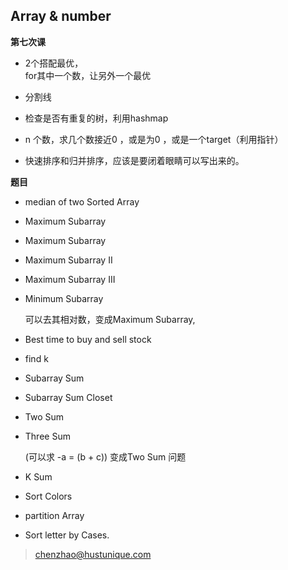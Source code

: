 ## Array & number  
**第七次课**  

* 2个搭配最优，  
	for其中一个数，让另外一个最优  
  
* 分割线

* 检查是否有重复的树，利用hashmap  


* n 个数，求几个数接近0 ，或是为0 ，或是一个target（利用指针）  

* 快速排序和归并排序，应该是要闭着眼睛可以写出来的。

**题目**  

* median of two Sorted Array 
* Maximum Subarray  
* Maximum Subarray
* Maximum Subarray II
* Maximum Subarray III
* Minimum Subarray  

	可以去其相对数，变成Maximum Subarray, 
* Best time to buy and sell stock 
* find k
* Subarray Sum  
* Subarray Sum Closet
* Two Sum
* Three Sum  

	(可以求 -a = (b + c))  变成Two Sum 问题 
* K Sum  
* Sort Colors
* partition Array
* Sort letter by Cases.  


> chenzhao@hustunique.com

